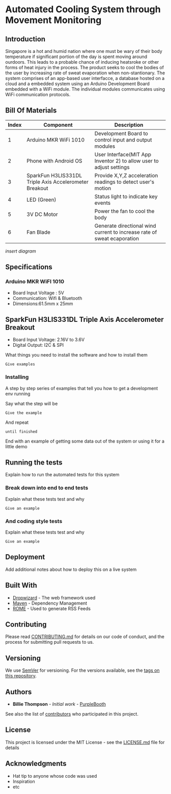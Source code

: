 # Automated Cooling System through Movement Monitoring


## Introduction
Singapore is a hot and humid nation where one must be wary of their body temperature if significant portion of the day is spent moving around ourdoors. This leads to a probable chance of inducing heatsroke or other forms of heat injury in the process. The product seeks to cool the bodies of the user by increasing rate of sweat evaporation when non-stantionary.
The system comprises of an app-based user interfacce, a database hosted on a cloud and a embedded system using an Arduino Development Board embedded with a WiFi module. The individual modules communicates using WiFi communication protocols. 

## Bill Of Materials

| Index         | Component      | Description   |
| --   | ------------- | ------------- |
| 1  | Arduino MKR WiFi 1010  | Development Board to control input and output modules  | 
| 2  | Phone with Android OS  | User Interface(MIT App Inventor 2) to allow user to adjust settings   |
| 3  | SparkFun H3LIS331DL Triple Axis Accelerometer Breakout  | Provide X,Y,Z acceleration readings to detect user's motion   |
| 4  | LED (Green) | Status light to indicate key events | 
| 5  | 3V DC Motor | Power the fan to cool the body| 
| 6  | Fan Blade | Generate directional wind current to increase rate of sweat ecaporation| 

*insert diagram*

## Specifications

### Arduino MKR WiFI 1010
* Board Input Voltage : 5V
* Communication: Wifi & Bluetooth
* Dimensions:61.5mm x 25mm

## SparkFun H3LIS331DL Triple Axis Accelerometer Breakout
* Board Input Voltage: 2.16V to 3.6V
* Digital Output: I2C & SPI


What things you need to install the software and how to install them

```
Give examples
```

### Installing

A step by step series of examples that tell you how to get a development env running

Say what the step will be

```
Give the example
```

And repeat

```
until finished
```

End with an example of getting some data out of the system or using it for a little demo

## Running the tests

Explain how to run the automated tests for this system

### Break down into end to end tests

Explain what these tests test and why

```
Give an example
```

### And coding style tests

Explain what these tests test and why

```
Give an example
```

## Deployment

Add additional notes about how to deploy this on a live system

## Built With

* [Dropwizard](http://www.dropwizard.io/1.0.2/docs/) - The web framework used
* [Maven](https://maven.apache.org/) - Dependency Management
* [ROME](https://rometools.github.io/rome/) - Used to generate RSS Feeds

## Contributing

Please read [CONTRIBUTING.md](https://gist.github.com/PurpleBooth/b24679402957c63ec426) for details on our code of conduct, and the process for submitting pull requests to us.

## Versioning

We use [SemVer](http://semver.org/) for versioning. For the versions available, see the [tags on this repository](https://github.com/your/project/tags). 

## Authors

* **Billie Thompson** - *Initial work* - [PurpleBooth](https://github.com/PurpleBooth)

See also the list of [contributors](https://github.com/your/project/contributors) who participated in this project.

## License

This project is licensed under the MIT License - see the [LICENSE.md](LICENSE.md) file for details

## Acknowledgments

* Hat tip to anyone whose code was used
* Inspiration
* etc
